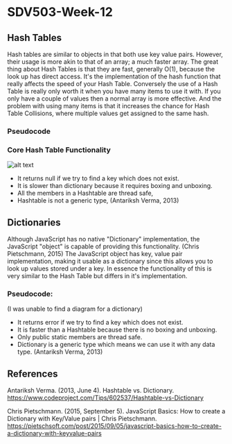 # SDV503-Week-12

## Hash Tables
Hash tables are similar to objects in that both use key value pairs.
However, their usage is more akin to that of an array; a much faster 
array.
The great thing about Hash Tables is that they are fast, 
generally O(1), because the look up has direct access. It's the 
implementation of the hash function that really affects the speed of 
your Hash Table.
Conversely the use of a Hash Table is really only worth it when you 
have many items to use it with. If you only have a couple of values 
then a normal array is more effective.
And the problem with using many items is that it increases the chance 
for Hash Table Collisions, where multiple values get assigned to the same hash.

### Pseudocode


### Core Hash Table Functionality
![alt text](https://gblobscdn.gitbook.com/assets%2F-M0tzdQoYXoPhCiqfqxs%2F-M7Y_5joCQkAp5eT8QA3%2F-M7YbWY9D-3kXbAetNJ5%2FScreen%20Shot%202020-05-18%20at%205.10.45%20AM.png "Pseudocode showing the core of the Hash Table")

 * It returns null if we try to find a key which does not exist.
 * It is slower than dictionary because it requires boxing and unboxing.
 * All the members in a Hashtable are thread safe,
 * Hashtable is not a generic type,
(Antariksh Verma, 2013)

## Dictionaries

Although JavaScript has no native "Dictionary" implementation, the 
JavaScript "object" is capable of providing this functionality.
(Chris Pietschmann, 2015)
The JavaScript object has key, value pair implementation, making it 
usable as a dictionary since this allows you to look up values stored 
under a key.
In essence the functionality of this is very similar to the Hash 
Table but differs in it's implementation.

### Pseudocode:


(I was unable to find a diagram for a dictionary)

 * It returns error if we try to find a key which does not exist.
 * It is faster than a Hashtable because there is no boxing and unboxing.
 * Only public static members are thread safe.
 * Dictionary is a generic type which means we can use it with any data type.
(Antariksh Verma, 2013)

## References

Antariksh Verma. (2013, June 4). Hashtable vs. Dictionary. https://www.codeproject.com/Tips/602537/Hashtable-vs-Dictionary

Chris Pietschmann. (2015, September 5). JavaScript Basics: How to create a Dictionary with Key/Value pairs | Chris Pietschmann. https://pietschsoft.com/post/2015/09/05/javascript-basics-how-to-create-a-dictionary-with-keyvalue-pairs